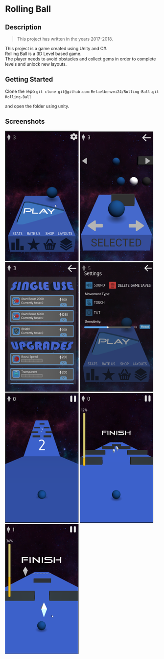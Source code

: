 # Rolling Ball

## Description

> This project has written in the years 2017-2018.

This project is a game created using Unity and C#. <br/>
Rolling Ball is a 3D Level based game. <br/>
The player needs to avoid obstacles and collect gems in order to complete levels and unlock new layouts.

## Getting Started

Clone the repo `git clone git@github.com:Refaelbenzvi24/Rolling-Ball.git Rolling-Ball`

and open the folder using unity.

## Screenshots

<img src=".github/assets/1.png" alt="drawing" width="240"/>
<img src=".github/assets/2.png" alt="drawing" width="240"/>
<img src=".github/assets/3.png" alt="drawing" width="240"/>
<img src=".github/assets/4.png" alt="drawing" width="240"/>
<img src=".github/assets/5.png" alt="drawing" width="240"/>
<img src=".github/assets/6.png" alt="drawing" width="240"/>
<img src=".github/assets/7.png" alt="drawing" width="240"/>
